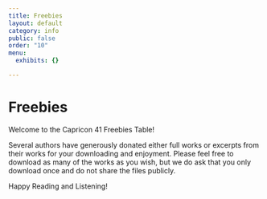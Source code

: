 ```yaml
---
title: Freebies
layout: default
category: info
public: false
order: "10"
menu:
  exhibits: {}

---
```

# Freebies

Welcome to the Capricon 41 Freebies Table! 

Several authors have generously donated either full works or excerpts from their works for your downloading and enjoyment. Please feel free to download as many of the works as you wish, but we do ask that you only download once and do not share the files publicly.

Happy Reading and Listening!